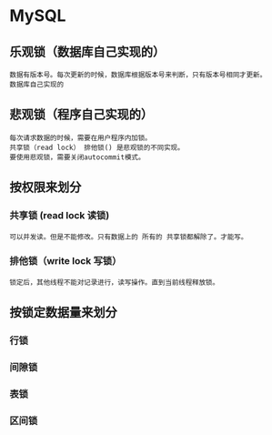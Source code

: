 # MySQL

## 乐观锁（数据库自己实现的）
    数据有版本号。每次更新的时候，数据库根据版本号来判断，只有版本号相同才更新。
    数据库自己实现的
## 悲观锁（程序自己实现的）
    每次请求数据的时候，需要在用户程序内加锁。
    共享锁（read lock） 排他锁() 是悲观锁的不同实现。
    要使用悲观锁，需要关闭autocommit模式。

## 按权限来划分
### 共享锁 (read lock 读锁)
    可以并发读。但是不能修改。只有数据上的 所有的 共享锁都解除了。才能写。
### 排他锁（write lock 写锁）
    锁定后，其他线程不能对记录进行，读写操作。直到当前线程释放锁。

## 按锁定数据量来划分
### 行锁
### 间隙锁
### 表锁
### 区间锁




